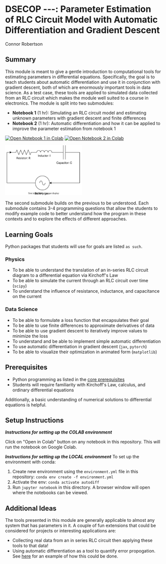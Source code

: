# DSECOP ---: Parameter Estimation of RLC Circuit Model with Automatic Differentiation and Gradient Descent
Connor Robertson

## Summary
This module is meant to give a gentle introduction to computational tools for estimating parameters in differential equations.
Specifically, the goal is to teach students about automatic differentiation and use it in conjunction with gradient descent, both of which are enormously important tools in data science.
As a test case, these tools are applied to simulated data collected from an RLC circuit which makes the module well suited to a course in electronics.
The module is split into two submodules:

- **Notebook 1** (1 hr): Simulating an RLC circuit model and estimating unknown parameters with gradient descent and finite differences
- **Notebook 2** (1 hr): Automatic differentiation and how it can be applied to improve the parameter estimation from notebook 1

[![Open Notebook 1 in Colab](https://colab.research.google.com/assets/colab-badge.svg)](https://colab.research.google.com/github/GDS-Education-Community-of-Practice/DSECOP/blob/main/Automatic_Differentiation/01_parameter_estimation.ipynb) [![Open Notebook 2 in Colab](https://colab.research.google.com/assets/colab-badge.svg)](https://colab.research.google.com/github/GDS-Education-Community-of-Practice/DSECOP/blob/main/Automatic_Differentiation/02_automatic_differentiation.ipynb)

<p float="center">
  <img src="images/rlc_circuit.drawio.svg" width="49%" />
</p>

The second submodule builds on the previous to be understood.
Each submodule contains 3-4 programming questions that allow the students to modify example code to better understand how the program in these contexts and to explore the effects of different approaches.

## Learning Goals
Python packages that students will use for goals are listed `as such`.

### Physics
- To be able to understand the translation of an in-series RLC circuit diagram to a differential equation via Kirchoff's Law
- To be able to simulate the current through an RLC circuit over time (`scipy`)
- To understand the influence of resistance, inductance, and capacitance on the current

### Data Science

- To be able to formulate a loss function that encapsulates their goal
- To be able to use finite differences to approximate derivatives of data
- To be able to use gradient descent to iteratively improve values to minimize the loss
- To understand and be able to implement simple automatic differentiation
- To use automatic differentiation in gradient descent (`jax`, `pytorch`)
- To be able to visualize their optimization in animated form (`matplotlib`)

## Prerequisites
- Python programming as listed in the [core prerequisites](https://github.com/GDS-Education-Community-of-Practice/DSECOP/wiki/Core-prerequisites)
- Students will require familiarity with Kirchoff's Law, calculus, and ordinary differential equations

Additionally, a basic understanding of numerical solutions to differential equations is helpful.

## Setup Instructions

***Instructions for setting up the COLAB environment***

Click on "Open in Colab" button on any notebook in this repository.
This will run the notebook on Google Colab.

***Instructions for setting up the LOCAL environment***
To set up the environment with conda:

1. Create new environment using the `environment.yml` file in this repository:
`conda env create -f environment.yml`
2. Activate the env:
`conda activate autodiff`
3. Run `jupyter notebook` in this directory. A browser window will open where the notebooks can be viewed.

## Additional Ideas
The tools presented in this module are generally applicable to almost any system that has parameters in it.
A couple of fun extensions that could be considered for projects or interesting applications are:

- Collecting real data from an in series RLC circuit then applying these tools to that data!
- Using automatic differentiation as a tool to quantify error propogation. See [here](https://kitchingroup.cheme.cmu.edu/blog/2018/11/05/Using-autograd-for-error-propagation/) for an example of how this could be done.
